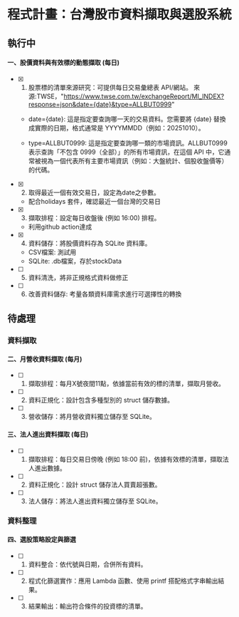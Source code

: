 # 程式計畫：台灣股市資料擷取與選股系統
## 執行中
#### 一、股價資料與有效標的動態擷取 (每日) 
- [x] 1. 股票標的清單來源研究：可提供每日交易彙總表 API/網站。
    來源:TWSE，"https://www.twse.com.tw/exchangeReport/MI_INDEX?response=json&date={date}&type=ALLBUT0999"
    * date={date}: 這是指定要查詢哪一天的交易資料。您需要將 {date} 替換成實際的日期，格式通常是 YYYYMMDD（例如：20251010）。

    * type=ALLBUT0999: 這是指定要查詢哪一類的市場資訊。ALLBUT0999 表示查詢「不包含 0999（全部）」的所有市場資訊，在這個 API 中，它通常被視為一個代表所有主要市場資訊（例如：大盤統計、個股收盤價等）的代碼。

- [x] 2. 取得最近一個有效交易日，設定為date之參數。
    * 配合holidays 套件，確認最近一個台灣的交易日


- [x] 3. 擷取排程：設定每日收盤後 (例如 16:00) 排程。
    * 利用github action達成

- [x] 4. 資料儲存：將股價資料存為 SQLite 資料庫。
    * CSV檔案: 測試用
    * SQLite: .db檔案，存於stockData

- [ ] 5. 資料清洗，將非正規格式資料做修正
- [ ] 6. 改善資料儲存: 考量各類資料庫需求進行可選擇性的轉換




## 待處理
### 資料擷取
#### 二、月營收資料擷取 (每月)
- [ ] 1. 擷取排程：每月X號夜間11點，依據當前有效的標的清單，擷取月營收。
- [ ] 2. 資料正規化：設計包含多種型別的 struct 儲存數據。
- [ ] 3. 營收儲存：將月營收資料獨立儲存至 SQLite。


#### 三、法人進出資料擷取 (每日)
- [ ] 1. 擷取排程：每日交易日傍晚 (例如 18:00 前)，依據有效標的清單，擷取法人進出數據。
- [ ] 2. 資料正規化：設計 struct 儲存法人買賣超張數。
- [ ] 3. 法人儲存：將法人進出資料獨立儲存至 SQLite。

### 資料整理
#### 四、選股策略設定與篩選
- [ ] 1. 資料整合：依代號與日期，合併所有資料。
- [ ] 2. 程式化篩選實作：應用 Lambda 函數、使用 printf 搭配格式字串輸出結果。
- [ ] 3. 結果輸出：輸出符合條件的投資標的清單。
